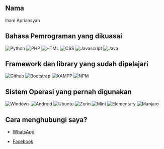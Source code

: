 ## Nama

lham Apriansyah

## Bahasa Pemrograman yang dikuasai
<p align="left">

<img alt="Python" src="https://img.shields.io/badge/Python-FFD43B?style=for-the-badge&logo=python&logoColor=blue" />

<img alt="PHP" src="https://img.shields.io/badge/PHP-777BB4?style=for-the-badge&logo=php&logoColor=white" />

<img alt="HTML" src="https://img.shields.io/badge/HTML5-E34F26?style=for-the-badge&logo=html5&logoColor=white" />

<img alt="CSS" src="https://img.shields.io/badge/CSS3-1572B6?style=for-the-badge&logo=css3&logoColor=white" />

<img alt="Javascript" src="https://img.shields.io/badge/JavaScript-323330?style=for-the-badge&logo=javascript&logoColor=F7DF1E" />

<img alt="Java" src="https://img.shields.io/badge/Java-ED8B00?style=for-the-badge&logo=java&logoColor=white" />

</p>

## Framework dan library yang sudah dipelajari
<p align="left">

<img alt="Github" src="https://img.shields.io/badge/GitHub%20Pages-222222?style=for-the-badge&logo=GitHub%20Pages&logoColor=white" />

<img alt="Bootstrap" src="https://img.shields.io/badge/Bootstrap-563D7C?style=for-the-badge&logo=bootstrap&logoColor=white" />

<img alt="XAMPP" src="https://img.shields.io/badge/Xampp-F37623?style=for-the-badge&logo=xampp&logoColor=white" />

<img alt="NPM" src="https://img.shields.io/badge/npm-CB3837?style=for-the-badge&logo=npm&logoColor=white" />

</p>

## Sistem Operasi yang pernah digunakan

<p align="left">

<img alt="Windows" src="https://img.shields.io/badge/Windows-0078D6?style=for-the-badge&logo=windows&logoColor=white" />

<img alt="Android" src="https://img.shields.io/badge/Android-3DDC84?style=for-the-badge&logo=android&logoColor=white" />

<img alt="Ubuntu" src="https://img.shields.io/badge/Ubuntu-E95420?style=for-the-badge&logo=ubuntu&logoColor=white" />

<img alt="Zorin" src="https://img.shields.io/badge/Zorin%20OS-0CC1F3?style=for-the-badge&logo=zorin&logoColor=white" />

<img alt="Mint" src="https://img.shields.io/badge/Linux_Mint-87CF3E?style=for-the-badge&logo=linux-mint&logoColor=white" />

<img alt="Elementary" src="https://img.shields.io/badge/Elementary%20OS-64BAFF?style=for-the-badge&logo=elementary&logoColor=white" />

<img alt="Manjaro" src="https://img.shields.io/badge/manjaro-35BF5C?style=for-the-badge&logo=manjaro&logoColor=white" />

</p>

## Cara menghubungi saya?


- [WhatsApp](https://api.whatsapp.com/send/?phone=%2B6285156629012&text&app_absent=0)

- [Facebook](https://www.facebook.com/ilham.apriansyah810)



<!---
IlhamApriansyah/IlhamApriansyah is a ✨ special ✨ repository because its `README.md` (this file) appears on your GitHub profile.
You can click the Preview link to take a look at your changes.
--->
